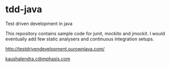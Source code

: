 tdd-java
========

Test driven development in java


This repository contains sample code for junit, mockito and jmockit. I would eventually add few static analysers and continuous integration setups.

http://testdrivendevelopment.ourownjava.com/


kaushalendra.c@mphasis.com
